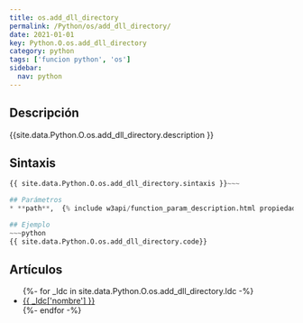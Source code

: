 ```yaml
---
title: os.add_dll_directory
permalink: /Python/os/add_dll_directory/
date: 2021-01-01
key: Python.O.os.add_dll_directory
category: python
tags: ['funcion python', 'os']
sidebar: 
  nav: python
---
```


## Descripción
{{site.data.Python.O.os.add_dll_directory.description }}

## Sintaxis
~~~python
{{ site.data.Python.O.os.add_dll_directory.sintaxis }}~~~

## Parámetros
* **path**,  {% include w3api/function_param_description.html propiedad=site.data.Python.O.os.add_dll_directory valor="path" %}

## Ejemplo
~~~python
{{ site.data.Python.O.os.add_dll_directory.code}}
~~~

## Artículos
<ul>
{%- for _ldc in site.data.Python.O.os.add_dll_directory.ldc -%}
   <li>
       <a href="{{_ldc['url'] }}">{{ _ldc['nombre'] }}</a>
   </li>
{%- endfor -%}
</ul>
